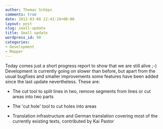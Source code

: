 ```yaml
---
author: Thomas Schöps
comments: true
date: 2012-03-08 12:43:19+00:00
layout: post
slug: small-update
title: Small update
wordpress_id: 90
categories:
- Development
- Mapper
---
```


Today comes just a short progress report to show that we are still alive ;-)
Development is currently going on slower than before, but apart from the usual bugfixes and smaller improvements some features have been added since the last update nevertheless. These are:



	
  * The cut tool to split lines in two, remove segments from lines or cut areas into two parts

	
  * The 'cut hole' tool to cut holes into areas

	
  * Translation infrastructure and German translation covering most of the currently existing texts, contributed by Kai Pastor


